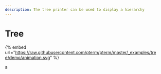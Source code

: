 ```yaml
---
description: The tree printer can be used to display a hierarchy
---
```


# Tree

{% embed url="https://raw.githubusercontent.com/pterm/pterm/master/_examples/tree/demo/animation.svg" %}

a
